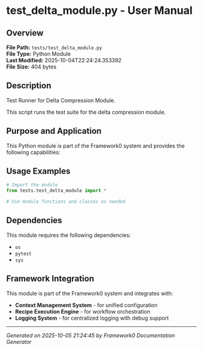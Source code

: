 # test_delta_module.py - User Manual

## Overview
**File Path:** `tests/test_delta_module.py`  
**File Type:** Python Module  
**Last Modified:** 2025-10-04T22:24:24.353392  
**File Size:** 404 bytes  

## Description
Test Runner for Delta Compression Module.

This script runs the test suite for the delta compression module.

## Purpose and Application
This Python module is part of the Framework0 system and provides the following capabilities:

## Usage Examples

```python
# Import the module
from tests.test_delta_module import *

# Use module functions and classes as needed
```


## Dependencies

This module requires the following dependencies:

- `os`
- `pytest`
- `sys`


## Framework Integration

This module is part of the Framework0 system and integrates with:

- **Context Management System** - for unified configuration
- **Recipe Execution Engine** - for workflow orchestration
- **Logging System** - for centralized logging with debug support


---
*Generated on 2025-10-05 21:24:45 by Framework0 Documentation Generator*
